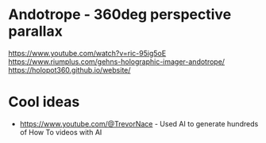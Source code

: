 # Andotrope - 360deg perspective parallax
https://www.youtube.com/watch?v=ric-95ig5oE
https://www.riumplus.com/gehns-holographic-imager-andotrope/
https://holopot360.github.io/website/

# Cool ideas
- https://www.youtube.com/@TrevorNace - Used AI to generate hundreds of How To videos with AI